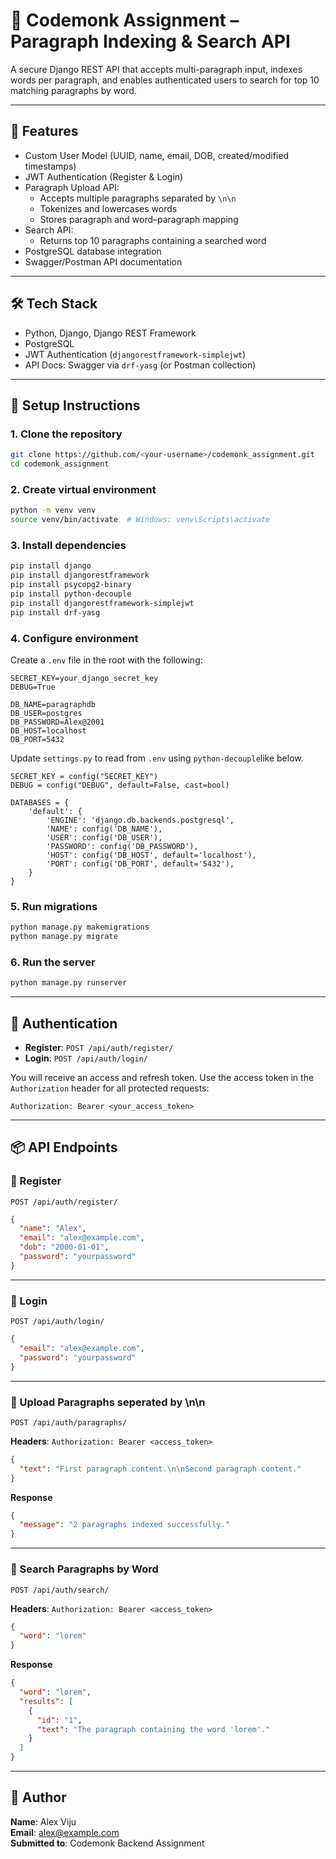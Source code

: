 
# 📘 Codemonk Assignment – Paragraph Indexing & Search API

A secure Django REST API that accepts multi-paragraph input, indexes words per paragraph, and enables authenticated users to search for top 10 matching paragraphs by word.

---

## 🚀 Features

- Custom User Model (UUID, name, email, DOB, created/modified timestamps)
- JWT Authentication (Register & Login)
- Paragraph Upload API:
  - Accepts multiple paragraphs separated by `\n\n`
  - Tokenizes and lowercases words
  - Stores paragraph and word–paragraph mapping
- Search API:
  - Returns top 10 paragraphs containing a searched word
- PostgreSQL database integration
- Swagger/Postman API documentation

---

## 🛠️ Tech Stack

- Python, Django, Django REST Framework
- PostgreSQL
- JWT Authentication (`djangorestframework-simplejwt`)
- API Docs: Swagger via `drf-yasg` (or Postman collection)

---

## 🔧 Setup Instructions

### 1. Clone the repository
```bash
git clone https://github.com/<your-username>/codemonk_assignment.git
cd codemonk_assignment
```

### 2. Create virtual environment
```bash
python -m venv venv
source venv/bin/activate  # Windows: venv\Scripts\activate
```

### 3. Install dependencies
```bash
pip install django
pip install djangorestframework
pip install psycopg2-binary
pip install python-decouple
pip install djangorestframework-simplejwt
pip install drf-yasg
```

### 4. Configure environment

Create a `.env` file in the root with the following:

```env
SECRET_KEY=your_django_secret_key
DEBUG=True

DB_NAME=paragraphdb
DB_USER=postgres
DB_PASSWORD=Alex@2001
DB_HOST=localhost
DB_PORT=5432
```

Update `settings.py` to read from `.env` using `python-decouple`like below.
```
SECRET_KEY = config("SECRET_KEY")
DEBUG = config("DEBUG", default=False, cast=bool)

DATABASES = {
    'default': {
        'ENGINE': 'django.db.backends.postgresql',
        'NAME': config('DB_NAME'),
        'USER': config('DB_USER'),
        'PASSWORD': config('DB_PASSWORD'),
        'HOST': config('DB_HOST', default='localhost'),
        'PORT': config('DB_PORT', default='5432'),
    }
}
```

### 5. Run migrations
```bash
python manage.py makemigrations
python manage.py migrate
```

### 6. Run the server
```bash
python manage.py runserver
```

---

## 🔑 Authentication

- **Register**: `POST /api/auth/register/`
- **Login**: `POST /api/auth/login/`

You will receive an access and refresh token. Use the access token in the `Authorization` header for all protected requests:

```
Authorization: Bearer <your_access_token>
```

---

## 📦 API Endpoints

### 🔹 Register
```http
POST /api/auth/register/
```
```json
{
  "name": "Alex",
  "email": "alex@example.com",
  "dob": "2000-01-01",
  "password": "yourpassword"
}
```

---

### 🔹 Login
```http
POST /api/auth/login/
```
```json
{
  "email": "alex@example.com",
  "password": "yourpassword"
}
```

---

### 🔹 Upload Paragraphs seperated by \n\n
```http
POST /api/auth/paragraphs/
```
**Headers**: `Authorization: Bearer <access_token>`

```json
{
  "text": "First paragraph content.\n\nSecond paragraph content."
}
```

**Response**
```json
{
  "message": "2 paragraphs indexed successfully."
}
```

---

### 🔹 Search Paragraphs by Word 
```http
POST /api/auth/search/
```
**Headers**: `Authorization: Bearer <access_token>`

```json
{
  "word": "lorem"
}
```

**Response**
```json
{
  "word": "lorem",
  "results": [
    {
      "id": "1",
      "text": "The paragraph containing the word 'lorem'."
    }
  ]
}
```

---




## 🧑 Author

**Name**: Alex Viju  
**Email**: alex@example.com  
**Submitted to**: Codemonk Backend Assignment

